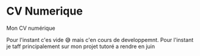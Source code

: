# CV Numerique 
 Mon CV numérique

Pour l'instant c'es vide 😅 mais c'en cours de developpemnt. Pour l'instant je taff principalement sur mon projet tutoré a rendre en juin
